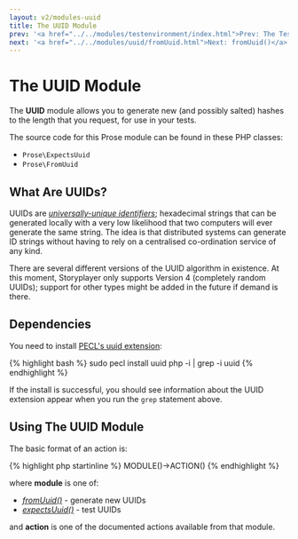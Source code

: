 ```yaml
---
layout: v2/modules-uuid
title: The UUID Module
prev: '<a href="../../modules/testenvironment/index.html">Prev: The TestEnvironment Module</a>'
next: '<a href="../../modules/uuid/fromUuid.html">Next: fromUuid()</a>'
---
```


# The UUID Module

The __UUID__ module allows you to generate new (and possibly salted) hashes to the length that you request, for use in your tests.

The source code for this Prose module can be found in these PHP classes:

* `Prose\ExpectsUuid`
* `Prose\FromUuid`

## What Are UUIDs?

UUIDs are _[universally-unique identifiers](http://en.wikipedia.org/wiki/Universally_unique_identifier)_; hexadecimal strings that can be generated locally with a very low likelihood that two computers will ever generate the same string.  The idea is that distributed systems can generate ID strings without having to rely on a centralised co-ordination service of any kind.

There are several different versions of the UUID algorithm in existence.  At this moment, Storyplayer only supports Version 4 (completely random UUIDs); support for other types might be added in the future if demand is there.

## Dependencies

You need to install [PECL's uuid extension](http://pecl.php.net/package/uuid):

{% highlight bash %}
sudo pecl install uuid
php -i | grep -i uuid
{% endhighlight %}

If the install is successful, you should see information about the UUID extension appear when you run the `grep` statement above.

## Using The UUID Module

The basic format of an action is:

{% highlight php startinline %}
MODULE()->ACTION()
{% endhighlight %}

where __module__ is one of:

* _[fromUuid()](fromUuid.html)_ - generate new UUIDs
* _[expectsUuid()](expectsUuid.html)_ - test UUIDs

and __action__ is one of the documented actions available from that module.